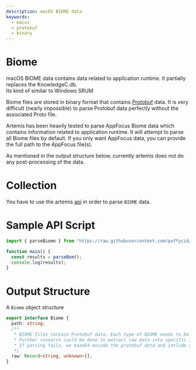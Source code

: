 ```yaml
---
description: macOS BIOME data
keywords:
  - macos
  - protobuf
  - binary
---
```


# Biome

macOS BIOME data contains data related to application runtime. It partially
replaces the KnowledgeC.db.\
Its kind of similar to Windows SRUM

Biome files are stored in binary format that contains
[Protobuf](https://protobuf.dev/) data. It is very difficult (nearly impossible)
to parse Protobuf data perfectly without the associated Proto file.

Artemis has been heavily tested to parse AppFocus Biome data which contains
information related to application runtime. It will attempt to parse all Biome
files by default. If you only want AppFocus data, you can provide the full path
to the AppFocus file(s).

As mentioned in the output structure below, currently artemis does not do any
post-processing of the data.

# Collection

You have to use the artemis [api](../../API/overview.md) in order to parse
`BIOME` data.

# Sample API Script

```typescript
import { parseBiome } from "https://raw.githubusercontent.com/puffycid/artemis-api/master/mod.ts";

function main() {
  const results = parseBom();
  console.log(results);
}
```

# Output Structure

A `Biome` object structure

```typescript
export interface Biome {
  path: string;
  /**
   * BIOME files contain Protobuf data. Each type of BIOME needs to be extracted.
   * Further research could be done to extract raw data into specific interfaces
   * If parsing fails, we base64 encode the protobuf data and include that
   */
  raw: Record<string, unknown>[];
}
```
